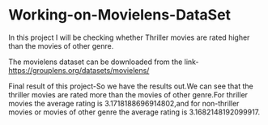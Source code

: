 # Working-on-Movielens-DataSet
In this project I will be checking whether Thriller movies are rated higher than the movies of other genre.

The movielens dataset can be downloaded from the link- https://grouplens.org/datasets/movielens/

Final result of this project-So we have the results out.We can see that the thriller movies are rated more than the movies of other genre.For thriller movies the average rating is 3.1718188696914802,and for non-thriller movies or movies of other genre the average rating is 3.1682148192099917.

